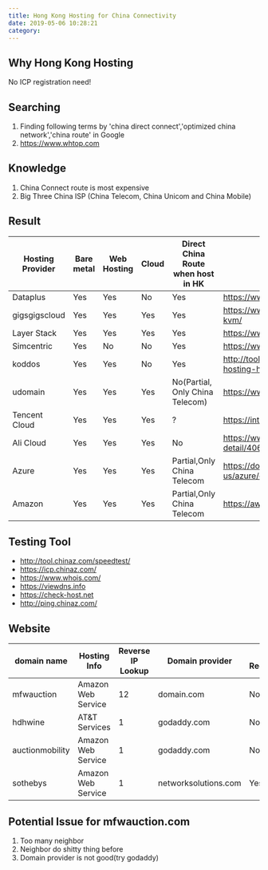 ```yaml
---
title: Hong Kong Hosting for China Connectivity
date: 2019-05-06 10:28:21
category:
---
```


## Why Hong Kong Hosting

No ICP registration need!

## Searching

1. Finding following terms by 'china direct connect','optimized china network','china route' in Google
2. https://www.whtop.com

## Knowledge

1. China Connect route is most expensive
2. Big Three China ISP (China Telecom, China Unicom and China Mobile)

## Result

| Hosting Provider | Bare metal | Web Hosting | Cloud | Direct China Route when host in HK | Website                                                                        | Price  | Reliability | Developer Orientated |
| ---------------- | ---------- | ----------- | ----- | ---------------------------------- | ------------------------------------------------------------------------------ | ------ | ----------- | -------------------- |
| Dataplus         | Yes        | Yes         | No    | Yes                                | https://www.dataplugs.com/en/                                                  | Medium | High        | Medium               |
| gigsgigscloud    | Yes        | Yes         | Yes   | Yes                                | https://www.gigsgigscloud.com/hongkong-cloud-vps-kvm/                          | Low    | High        | High                 |
| Layer Stack      | Yes        | Yes         | Yes   | Yes                                | https://www.layerstack.com                                                     | Medium | Medium      | High                 |
| Simcentric       | Yes        | No          | No    | Yes                                | https://www.simcentric.com/tc/                                                 | Medium | Medium      | Low                  |
| koddos           | Yes        | Yes         | No    | Yes                                | http://tool.chinaz.com/speedtest/https://koddos.net/web-hosting-hong-kong.html | Medium | Medium      | Low                  |
| udomain          | Yes        | Yes         | Yes   | No(Partial, Only China Telecom)    | https://www.udomain.hk/tc/service/cloud-hosting/china                          | High   | Medium      | Low                  |
| Tencent Cloud    | Yes        | Yes         | Yes   | ?                                  | https://intl.cloud.tencent.com/global-infrastructure                           | Medium | High        | High                 |
| Ali Cloud        | Yes        | Yes         | Yes   | No                                 | https://www.alibabacloud.com/help/doc-detail/40654.htm                         | Medium | High        | High                 |
| Azure            | Yes        | Yes         | Yes   | Partial,Only China Telecom         | https://docs.microsoft.com/en-us/azure/expressroute/expressroute-locations     | Medium | High        | High                 |
| Amazon           | Yes        | Yes         | Yes   | Partial,Only China Telecom         | https://aws.amazon.com/                                                        | Medium | High        | High                 |

## Testing Tool

* http://tool.chinaz.com/speedtest/
* https://icp.chinaz.com/
* https://www.whois.com/
* https://viewdns.info
* https://check-host.net
* http://ping.chinaz.com/


## Website

| domain name     | Hosting Info       | Reverse IP Lookup | Domain provider      | ICP Registration |
| --------------- | ------------------ | ----------------- | -------------------- | ---------------- |
| mfwauction      | Amazon Web Service | 12                | domain.com           | No               |
| hdhwine         | AT&T Services      | 1                 | godaddy.com          | No               |
| auctionmobility | Amazon Web Service | 1                 | godaddy.com          | No               |
| sothebys        | Amazon Web Service | 1                 | networksolutions.com | Yes              |


## Potential Issue for mfwauction.com

1. Too many neighbor
2. Neighbor do shitty thing before
3. Domain provider is not good(try godaddy)
